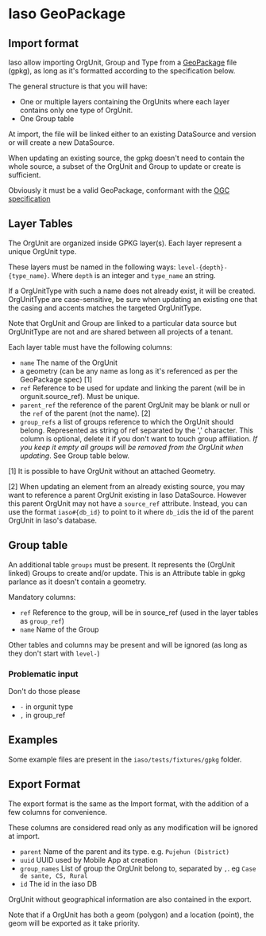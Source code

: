 Iaso GeoPackage
========================

Import format
-------------

Iaso allow importing OrgUnit, Group and Type from a [GeoPackage](https://www.geopackage.org/) file (gpkg), as long
as it's formatted according to the specification below.

The general structure is that you will have:
 * One or multiple layers containing the OrgUnits where each layer contains only one type of OrgUnit.
 * One Group table

At import, the file will be linked either to an existing DataSource and version or will create a new DataSource.

When updating an existing source, the gpkg doesn't need to contain the whole source, a subset of the OrgUnit and Group
to update or create is sufficient.

Obviously it must be a valid GeoPackage, conformant with the [OGC specification](https://www.geopackage.org/spec/)

## Layer Tables
The OrgUnit are organized inside GPKG layer(s). Each layer represent a unique OrgUnit type.

These layers must be named in the following ways: `level-{depth}-{type_name}`. Where `depth` is an integer and `type_name` an string.

If a OrgUnitType with such a name does not already exist, it will be created. OrgUnitType are case-sensitive, 
be sure when updating an existing one that the casing and accents matches the targeted OrgUnitType. 

Note that OrgUnit and Group are linked to a particular data source but OrgUnitType are not and are shared between all projects of a tenant.

Each layer table must have the following columns:
* `name` The name of the OrgUnit
* a geometry (can be any name as long as it's referenced as per the GeoPackage spec) [1]
* `ref` Reference to be used for update and linking the parent (will be in orgunit.source_ref). Must be unique.
* `parent_ref` the reference of the parent OrgUnit may be blank or null or the `ref` of the parent (not the name). [2]
* `group_refs` a list of groups reference to which the OrgUnit should belong. Represented as string of ref separated by the ',' character. This column is optional, delete it if you don't want to touch group affiliation. *If you keep it empty all groups will be removed from the OrgUnit when updating*. See Group table below.


[1] It is possible to have OrgUnit without an attached Geometry.

[2] When updating an element from an already existing source, you may want to reference a parent OrgUnit existing in Iaso DataSource. However this parent OrgUnit may not have a `source_ref` attribute. Instead, you can use the format `iaso#{db_id}` to point to it where `db_id`is the id of the parent OrgUnit in Iaso's database.


## Group table

An additional table `groups`  must be present. It represents
the (OrgUnit linked) Groups to create and/or update.  This is an Attribute table in gpkg parlance as it doesn't contain a geometry.

Mandatory columns:
* `ref` Reference to the group, will be in source_ref (used in the layer tables as `group_ref`)
* `name` Name of the Group

Other tables and columns may be present and will be ignored (as long as they don't start with `level-`)

### Problematic input

Don't do those please

* `-` in orgunit type
* `,` in group_ref

## Examples

Some example files are present in the `iaso/tests/fixtures/gpkg` folder.


Export Format
-------------

The export format is the same as the Import format, with the addition of a few columns for convenience.

These columns are considered read only as any modification will be ignored at import.

* `parent` Name of the parent and its type. e.g. `Pujehun (District)`
* `uuid` UUID used by Mobile App at creation
* `group_names` List of group the OrgUnit belong to, separated by `,`. eg  `Case de sante, CS, Rural`
* `id` The id in the iaso DB

OrgUnit without geographical information are also contained in the export.

Note that if a OrgUnit has both a geom (polygon) and a location (point),
the geom will be exported as it take priority.
